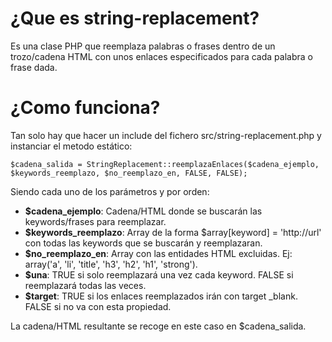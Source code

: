 ¿Que es string-replacement?
===========================

Es una clase PHP que reemplaza palabras o frases dentro de un trozo/cadena HTML con unos enlaces especificados para cada palabra o frase dada.

¿Como funciona?
===============

Tan solo hay que hacer un include del fichero src/string-replacement.php y instanciar el metodo estático:

```
$cadena_salida = StringReplacement::reemplazaEnlaces($cadena_ejemplo, $keywords_reemplazo, $no_reemplazo_en, FALSE, FALSE);
```

Siendo cada uno de los parámetros y por orden:
* **$cadena_ejemplo**: Cadena/HTML donde se buscarán las keywords/frases para reemplazar.
* **$keywords_reemplazo**: Array de la forma $array[keyword] = 'http://url' con todas las keywords que se buscarán y reemplazaran.
* **$no_reemplazo_en**: Array con las entidades HTML excluidas. Ej: array('a', 'li', 'title', 'h3', 'h2', 'h1', 'strong').
* **$una**: TRUE si solo reemplazará una vez cada keyword. FALSE si reemplazará todas las veces.
* **$target**: TRUE si los enlaces reemplazados irán con target _blank. FALSE si no va con esta propiedad.

La cadena/HTML resultante se recoge en este caso en $cadena_salida.